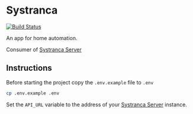 # Systranca

[![Build Status](https://travis-ci.com/esron/systranca_app.svg?branch=master)](https://travis-ci.com/esron/systranca_app)

An app for home automation.

Consumer of [Systranca Server](https://github.com/esron/systranca-server)

## Instructions

Before starting the project copy the `.env.example` file to `.env`

```bash
cp .env.example .env
```

Set the `API_URL` variable to the address of your [Systranca Server](https://github.com/esron/systranca-server) instance.
